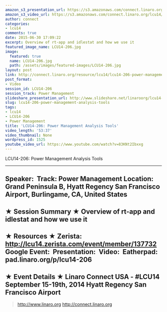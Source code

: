 ```yaml
---
amazon_s3_presentation_url: https://s3.amazonaws.com/connect.linaro.org/hkg15/Videos/09-16-Tuesday/LCU14-206.pdf
amazon_s3_video_url: https://s3.amazonaws.com/connect.linaro.org/lcu14/videos/09-16-Tuesday/LCU14-206-+Power+Management+Analysis+Tools.mp4
author: connect
categories:
- lcu14
comments: true
date: 2015-06-30 17:09:22
excerpt: Overview of rt-app and idlestat and how we use it
featured_image_name: LCU14-206.jpg
image:
  featured: true
  name: LCU14-206.jpg
  path: /assets/images/featured-images/LCU14-206.jpg
layout: post
link: http://connect.linaro.org/resource/lcu14/lcu14-206-power-management-analysis-tools/
post_format:
- Video
session_id: LCU14-206
session_track: Power Management
slideshare_presentation_url: http://www.slideshare.net/linaroorg/lcu14-206-tools-to-analyse-scheduling-behaviour-and-its-impact-on-power-management
slug: lcu14-206-power-management-analysis-tools
tags:
- lcu14
- LCU14-206
- Power Management
title: 'LCU14-206: Power Management Analysis Tools'
video_length: '53:37'
video_thumbnail: None
wordpress_id: 1525
youtube_video_url: https://www.youtube.com/watch?v=83KNt2Ibxxg
---
```


LCU14-206: Power Management Analysis Tools

---------------------------------------------------

Speaker: 
Track: Power Management
Location: Grand Peninsula B, Hyatt Regency San Francisco Airport, Burlingame, CA, United States
---------------------------------------------------

★ Session Summary ★
Overview of rt-app and idlestat and how we use it
---------------------------------------------------

★ Resources ★
Zerista: http://lcu14.zerista.com/event/member/137732
Google Event: 
Presentation: 
Video: 
Eatherpad: pad.linaro.org/p/lcu14-206
---------------------------------------------------

★ Event Details ★
Linaro Connect USA - #LCU14
September 15-19th, 2014
Hyatt Regency San Francisco Airport
---------------------------------------------------

> http://www.linaro.org
> http://connect.linaro.org